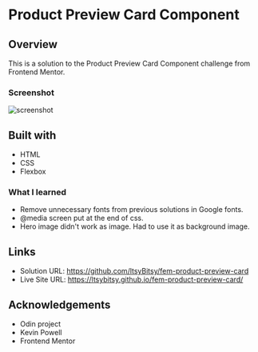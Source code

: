# Product Preview Card Component

## Overview

This is a solution to the Product Preview Card Component challenge from Frontend Mentor.

### Screenshot

![screenshot](https://github.com/ltsyBitsy/fem-product-preview-card/blob/main/images/screenshot.jpg)

## Built with

  * HTML
  * CSS
  * Flexbox

### What I learned

* Remove unnecessary fonts from previous solutions in Google fonts.
* @media screen put at the end of css.
* Hero image didn't work as image. Had to use it as background image.

## Links

* Solution URL: https://github.com/ltsyBitsy/fem-product-preview-card
* Live Site URL: https://ltsybitsy.github.io/fem-product-preview-card/


## Acknowledgements

* Odin project
* Kevin Powell
* Frontend Mentor
